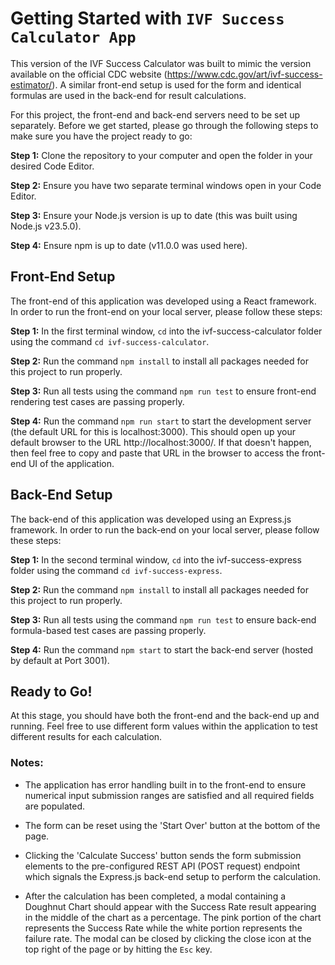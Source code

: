 # Getting Started with `IVF Success Calculator App`

This version of the IVF Success Calculator was built to mimic the version available on the official CDC website (https://www.cdc.gov/art/ivf-success-estimator/). A similar front-end setup is used for the form and identical formulas are used in the back-end for result calculations.

For this project, the front-end and back-end servers need to be set up separately. Before we get started, please go through the following steps to make sure you have the project ready to go:

**Step 1:** Clone the repository to your computer and open the folder in your desired Code Editor.

**Step 2:** Ensure you have two separate terminal windows open in your Code Editor.

**Step 3:** Ensure your Node.js version is up to date (this was built using Node.js v23.5.0).

**Step 4:** Ensure npm is up to date (v11.0.0 was used here).



## Front-End Setup

The front-end of this application was developed using a React framework. In order to run the front-end on your local server, please follow these steps:

**Step 1:** In the first terminal window, `cd` into the ivf-success-calculator folder using the command `cd ivf-success-calculator`.

**Step 2:** Run the command `npm install` to install all packages needed for this project to run properly.

**Step 3:** Run all tests using the command `npm run test` to ensure front-end rendering test cases are passing properly.

**Step 4:** Run the command `npm run start` to start the development server (the default URL for this is localhost:3000). This should open up your default browser to the URL http://localhost:3000/. If that doesn't happen, then feel free to copy and paste that URL in the browser to access the front-end UI of the application.



## Back-End Setup

The back-end of this application was developed using an Express.js framework. In order to run the back-end on your local server, please follow these steps:

**Step 1:** In the second terminal window, `cd` into the ivf-success-express folder using the command `cd ivf-success-express`.

**Step 2:** Run the command `npm install` to install all packages needed for this project to run properly.

**Step 3:** Run all tests using the command `npm run test` to ensure back-end formula-based test cases are passing properly.

**Step 4:** Run the command `npm start` to start the back-end server (hosted by default at Port 3001).



## Ready to Go!

At this stage, you should have both the front-end and the back-end up and running. Feel free to use different form values within the application to test different results for each calculation.

### Notes:

* The application has error handling built in to the front-end to ensure numerical input submission ranges are satisfied and all required fields are populated.

* The form can be reset using the 'Start Over' button at the bottom of the page.

* Clicking the 'Calculate Success' button sends the form submission elements to the pre-configured REST API (POST request) endpoint which signals the Express.js back-end setup to perform the calculation.

* After the calculation has been completed, a modal containing a Doughnut Chart should appear with the Success Rate result appearing in the middle of the chart as a percentage. The pink portion of the chart represents the Success Rate while the white portion represents the failure rate. The modal can be closed by clicking the close icon at the top right of the page or by hitting the `Esc` key.